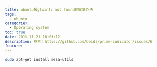```yaml
---
title: ubuntu报glxinfo not found的解决办法
tags:
  - ubuntu
categories:
  - Operating system
toc: true
date: 2015-11-21 10:03:12
description: 参考：https://github.com/beidl/prime-indicator/issues/6
feature:
---
```


``` bash
sudo apt-get install mesa-utils
```